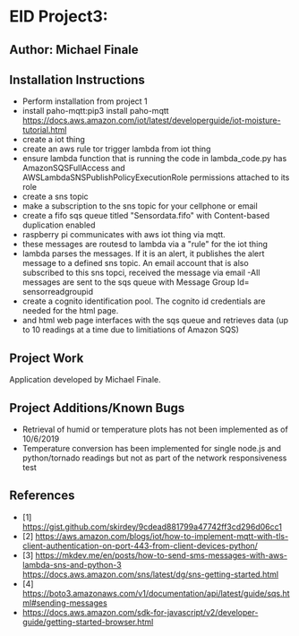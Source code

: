# EID Project3:
## Author: Michael Finale
## Installation Instructions
- Perform installation from project 1
- install paho-mqtt:pip3 install paho-mqtt
https://docs.aws.amazon.com/iot/latest/developerguide/iot-moisture-tutorial.html
- create a iot thing
- create an aws rule tor trigger lambda from iot thing
- ensure lambda function that is running the code in lambda_code.py has AmazonSQSFullAccess 
and AWSLambdaSNSPublishPolicyExecutionRole permissions attached to its role 
- create a sns topic
- make a subscription to the sns topic for your cellphone or email
- create a fifo sqs queue titled "Sensordata.fifo" with Content-based duplication enabled
- raspberry pi communicates with aws iot thing via mqtt.
- these messages are routesd to lambda via a "rule" for the iot thing
- lambda parses the messages. If it is an alert, it publishes the alert message 
to a defined sns topic. An email account that is also subscribed to this sns topci, 
received the message via email
-All messages are sent to the sqs queue with Message Group Id= sensorreadgroupid
- create a cognito identification pool. The cognito id credentials are needed for the html page.
- and html web page interfaces with the sqs queue and retrieves data (up to 10 readings at
a time due to limitiations of Amazon SQS)

 
## Project Work
Application developed by Michael Finale.  



## Project Additions/Known Bugs
 - Retrieval of humid or temperature plots has not been implemented as of 10/6/2019 
 - Temperature conversion has been implemented for single node.js and python/tornado readings but not as part of the network responsiveness test
## References
- [1] https://gist.github.com/skirdey/9cdead881799a47742ff3cd296d06cc1
- [2] https://aws.amazon.com/blogs/iot/how-to-implement-mqtt-with-tls-client-authentication-on-port-443-from-client-devices-python/
- [3] https://mkdev.me/en/posts/how-to-send-sms-messages-with-aws-lambda-sns-and-python-3
https://docs.aws.amazon.com/sns/latest/dg/sns-getting-started.html
- [4] https://boto3.amazonaws.com/v1/documentation/api/latest/guide/sqs.html#sending-messages
- https://docs.aws.amazon.com/sdk-for-javascript/v2/developer-guide/getting-started-browser.html
